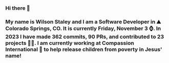 ### Hi there 👋

### My name is Wilson Staley and I am a Software Developer in ⛰ Colorado Springs, CO.  It is currently Friday, November 3 ⌚. In 2023 I have made 362 commits, 90 PRs, and contributed to 23 projects 👨‍💻. I am currently working at Compassion International 🏢 to help release children from poverty in Jesus' name!